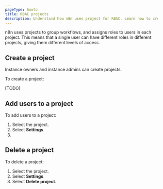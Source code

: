 ```yaml
---
pageType: howto
title: RBAC projects
description: Understand how n8n uses project for RBAC. Learn how to create and manage projects.
---
```


n8n uses projects to group workflows, and assigns roles to users in each project. This means that a single user can have different roles in different projects, giving them different levels of access.

## Create a project

Instance owners and instance admins can create projects.

To create a project:

[TODO]

## Add users to a project

To add users to a project:

1. Select the project.
1. Select **Settings**.
1. 

## Delete a project

To delete a project:

1. Select the project.
1. Select **Settings**.
1. Select **Delete project**.
